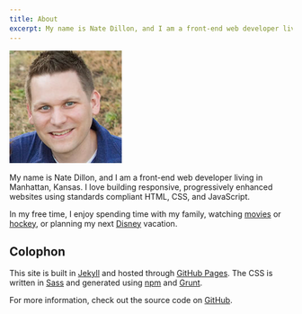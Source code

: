 ```yaml
---
title: About
excerpt: My name is Nate Dillon, and I am a front-end web developer living in Manhattan, Kansas.
---
```


<div class="profile-picture">
  <img src="/dist/img/profile.jpg" srcset="/dist/img/profile@2x.jpg 2x" alt="Nate Dillon profile picture" width="200" height="200">
</div>

My name is Nate Dillon, and I am a front-end web developer living in Manhattan, Kansas. I love building responsive, progressively enhanced websites using standards compliant HTML, CSS, and JavaScript.

In my free time, I enjoy spending time with my family, watching [movies](https://letterboxd.com/natedillon/ "Nate Dillon’s Letterboxd Profile") or [hockey](https://www.nhl.com/penguins/ "Pittsburgh Penguins"), or planning my next [Disney](https://disneyparks.disney.go.com/ "Disney Parks") vacation.

## Colophon

This site is built in [Jekyll](https://jekyllrb.com/) and hosted through [GitHub Pages](https://pages.github.com/). The CSS is written in [Sass](http://sass-lang.com/) and generated using [npm](https://www.npmjs.com/) and [Grunt](http://gruntjs.com/).

For more information, check out the source code on [GitHub](https://github.com/natedillon/dnathandillon.com "GitHub - natedillon/dnathandillon.com").
